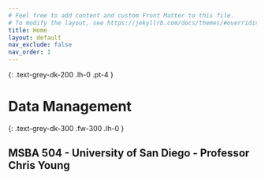 ```yaml
---
# Feel free to add content and custom Front Matter to this file.
# To modify the layout, see https://jekyllrb.com/docs/themes/#overriding-theme-defaults
title: Home
layout: default
nav_exclude: false
nav_order: 1
---
```


{: .text-grey-dk-200 .lh-0 .pt-4 }
# Data Management 

{: .text-grey-dk-300 .fw-300 .lh-0 }
## MSBA 504 - University of San Diego - Professor Chris Young